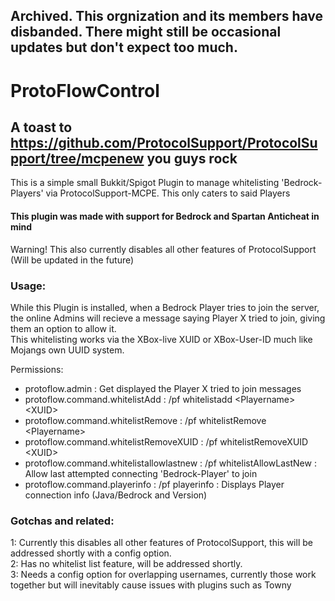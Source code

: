 ## Archived. This orgnization and its members have disbanded. There might still be occasional updates but don't expect too much.

# ProtoFlowControl
## A toast to https://github.com/ProtocolSupport/ProtocolSupport/tree/mcpenew you guys rock
This is a simple small Bukkit/Spigot Plugin to manage whitelisting 'Bedrock-Players' via ProtocolSupport-MCPE. This only caters to said Players

#### This plugin was made with support for Bedrock and Spartan Anticheat in mind   

Warning! This also currently disables all other features of ProtocolSupport (Will be updated in the future)

### Usage:

While this Plugin is installed, when a Bedrock Player tries to join the server, the online Admins will recieve a message saying Player X tried to join, giving them an option to allow it.     
This whitelisting works via the XBox-live XUID or XBox-User-ID much like Mojangs own UUID system.

Permissions:
- protoflow.admin : Get displayed the Player X tried to join messages
- protoflow.command.whitelistAdd : /pf whitelistadd \<Playername> \<XUID>
- protoflow.command.whitelistRemove : /pf whitelistRemove \<Playername>
- protoflow.command.whitelistRemoveXUID : /pf whitelistRemoveXUID \<XUID>
- protoflow.command.whitelistallowlastnew : /pf whitelistAllowLastNew : Allow last attempted connecting 'Bedrock-Player' to join
- protoflow.command.playerinfo : /pf playerinfo <Playername> : Displays Player connection info (Java/Bedrock and Version) 
  
### Gotchas and related:
  
  1: Currently this disables all other features of ProtocolSupport, this will be addressed shortly with a config option.   
  2: Has no whitelist list feature, will be addressed shortly.    
  3: Needs a config option for overlapping usernames, currently those work together but will inevitably cause issues with plugins such as Towny
